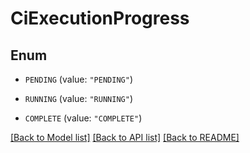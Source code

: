 # CiExecutionProgress

## Enum


* `PENDING` (value: `"PENDING"`)

* `RUNNING` (value: `"RUNNING"`)

* `COMPLETE` (value: `"COMPLETE"`)


[[Back to Model list]](../README.md#documentation-for-models) [[Back to API list]](../README.md#documentation-for-api-endpoints) [[Back to README]](../README.md)


